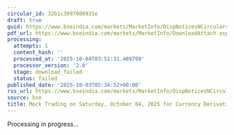 ```yaml
---
circular_id: 32b1c3097008931e
draft: true
guid: https://www.bseindia.com/markets/MarketInfo/DispNoticesNCirculars.aspx?Noticeid={8EF1DC96-C6D3-4248-BB3D-B32E3A26C887}&noticeno=20251003-4&dt=10/03/2025&icount=4&totcount=73&flag=0
pdf_url: https://www.bseindia.com/markets/MarketInfo/DownloadAttach.aspx?id=20251003-4&attachedId=
processing:
  attempts: 1
  content_hash: ''
  processed_at: '2025-10-04T03:51:31.489799'
  processor_version: '2.0'
  stage: download_failed
  status: failed
published_date: '2025-10-03T05:34:52+00:00'
rss_url: https://www.bseindia.com/markets/MarketInfo/DispNoticesNCirculars.aspx?Noticeid={8EF1DC96-C6D3-4248-BB3D-B32E3A26C887}&noticeno=20251003-4&dt=10/03/2025&icount=4&totcount=73&flag=0
source: bse
title: Mock Trading on Saturday, October 04, 2025 for Currency Derivatives segment
---
```


Processing in progress...